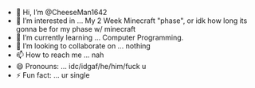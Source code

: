 - 👋 Hi, I’m @CheeseMan1642
- 👀 I’m interested in ... My 2 Week Minecraft "phase", or idk how long its gonna be for my phase w/ minecraft
- 🌱 I’m currently learning ... Computer Programming.
- 💞️ I’m looking to collaborate on ... nothing
- 📫 How to reach me ... nah
- 😄 Pronouns: ... idc/idgaf/he/him/fuck u
- ⚡ Fun fact: ... ur single

<!---
CheeseMan1642/CheeseMan1642 is a ✨ special ✨ repository because its `README.md` (this file) appears on your GitHub profile.
You can click the Preview link to take a look at your changes.
--->

